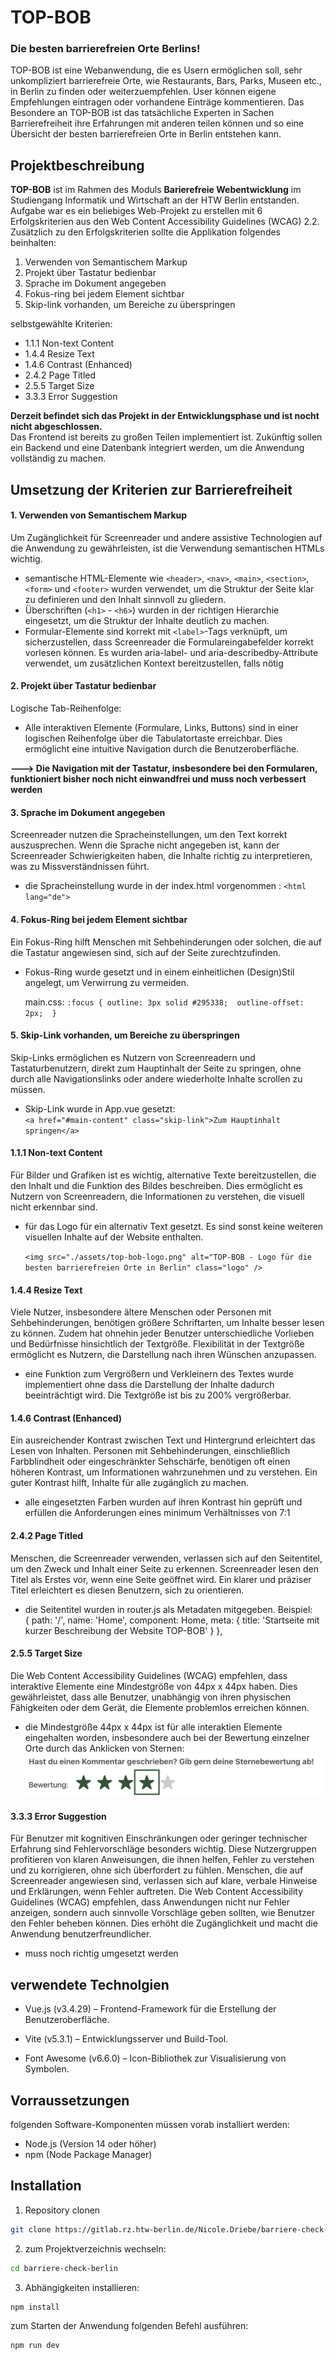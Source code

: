 # TOP-BOB
### Die besten barrierefreien Orte Berlins!

TOP-BOB ist eine Webanwendung, die es Usern ermöglichen soll, sehr unkompliziert barrierefreie Orte, wie Restaurants, Bars, Parks, Museen etc., in Berlin zu finden oder weiterzuempfehlen.
User können eigene Empfehlungen eintragen oder vorhandene Einträge kommentieren. Das Besondere an TOP-BOB ist das tatsächliche Experten in Sachen Barrierefreiheit ihre Erfahrungen mit anderen teilen können und so eine Übersicht der besten barrierefreien Orte in Berlin entstehen kann.

## Projektbeschreibung
**TOP-BOB** ist im Rahmen des Moduls **Barierefreie Webentwicklung** im Studiengang Informatik und Wirtschaft an der HTW Berlin entstanden.   
Aufgabe war es ein beliebiges Web-Projekt zu erstellen mit 6 Erfolgskriterien aus den Web Content Accessibility Guidelines (WCAG) 2.2.
Zusätzlich zu den Erfolgskriterien sollte die Applikation folgendes beinhalten:
1. Verwenden von Semantischem  Markup
2. Projekt über Tastatur bedienbar
3. Sprache im Dokument angegeben
4. Fokus-ring bei jedem Element sichtbar
5. Skip-link vorhanden, um Bereiche zu überspringen   

selbstgewählte Kriterien:
- 1.1.1 Non-text Content
- 1.4.4 Resize Text
- 1.4.6 Contrast (Enhanced)
- 2.4.2 Page Titled
- 2.5.5 Target Size
- 3.3.3 Error Suggestion  

**Derzeit befindet sich das Projekt in der Entwicklungsphase und ist nocht nicht abgeschlossen.**   
Das Frontend ist bereits zu großen Teilen implementiert ist. Zukünftig sollen ein Backend und eine Datenbank integriert werden, um die Anwendung vollständig zu machen.

## Umsetzung der Kriterien zur Barrierefreiheit

#### **1. Verwenden von Semantischem  Markup**   

Um Zugänglichkeit für Screenreader und andere assistive Technologien auf die Anwendung zu gewährleisten, ist die Verwendung semantischen HTMLs wichtig.
- semantische HTML-Elemente wie `<header>`,  `<nav>`, `<main>`, `<section>`, `<form>` und `<footer>` wurden verwendet, um die Struktur der Seite klar zu definieren und den Inhalt sinnvoll zu gliedern.
- Überschriften  (`<h1>` - `<h6>`) wurden in der richtigen Hierarchie eingesetzt, um die Struktur der Inhalte deutlich zu machen.
- Formular-Elemente sind korrekt mit `<label>`-Tags verknüpft, um sicherzustellen, dass Screenreader die Formulareingabefelder korrekt vorlesen können.
  Es wurden aria-label- und aria-describedby-Attribute verwendet, um zusätzlichen Kontext bereitzustellen, falls nötig

#### **2. Projekt über Tastatur bedienbar**    

Logische Tab-Reihenfolge:

- Alle interaktiven Elemente (Formulare, Links, Buttons) sind in einer logischen Reihenfolge über die Tabulatortaste erreichbar. Dies ermöglicht eine intuitive Navigation durch die Benutzeroberfläche.

**---> Die Navigation mit der Tastatur, insbesondere bei den Formularen, funktioniert bisher noch nicht einwandfrei und muss noch verbessert werden**

#### **3. Sprache im Dokument angegeben**  

Screenreader nutzen die Spracheinstellungen, um den Text korrekt auszusprechen. Wenn die Sprache nicht angegeben ist, kann der Screenreader Schwierigkeiten haben, die Inhalte richtig zu interpretieren, was zu Missverständnissen führt.

- die Spracheinstellung wurde in der index.html vorgenommen : `<html lang="de">`

#### **4. Fokus-Ring bei jedem Element sichtbar**  

Ein Fokus-Ring hilft Menschen mit Sehbehinderungen oder solchen, die auf die Tastatur angewiesen sind, sich auf der Seite zurechtzufinden.

- Fokus-Ring wurde gesetzt und in einem einheitlichen (Design)Stil angelegt, um Verwirrung zu vermeiden.
  
  main.css: 
`:focus {
  outline: 3px solid #295338; 
  outline-offset: 2px; 
}`

#### **5. Skip-Link vorhanden, um Bereiche zu überspringen**  

Skip-Links ermöglichen es Nutzern von Screenreadern und Tastaturbenutzern, direkt zum Hauptinhalt der Seite zu springen, ohne durch alle Navigationslinks oder andere wiederholte Inhalte scrollen zu müssen.

 - Skip-Link wurde in App.vue gesetzt:   
  `<a href="#main-content" class="skip-link">Zum Hauptinhalt springen</a>`


#### **1.1.1 Non-text Content**

Für Bilder und Grafiken ist es wichtig, alternative Texte bereitzustellen, die den Inhalt und die Funktion des Bildes beschreiben. Dies ermöglicht es Nutzern von Screenreadern, die Informationen zu verstehen, die visuell nicht erkennbar sind.

 - für das Logo für ein alternativ Text gesetzt. Es sind sonst keine weiteren visuellen Inhalte auf der Website enthalten.

   `<img src="./assets/top-bob-logo.png" alt="TOP-BOB - Logo für die besten barrierefreien Orte in Berlin" class="logo" />`

#### **1.4.4 Resize Text**  

Viele Nutzer, insbesondere ältere Menschen oder Personen mit Sehbehinderungen, benötigen größere Schriftarten, um Inhalte besser lesen zu können. Zudem hat ohnehin jeder Benutzer unterschiedliche Vorlieben und Bedürfnisse hinsichtlich der Textgröße. Flexibilität in der Textgröße ermöglicht es Nutzern, die Darstellung nach ihren Wünschen anzupassen.

- eine Funktion zum Vergrößern und Verkleinern des Textes wurde implementiert ohne dass die Darstellung der Inhalte dadurch beeinträchtigt wird. Die Textgröße ist bis zu 200% vergrößerbar. 


#### **1.4.6 Contrast (Enhanced)**  

Ein ausreichender Kontrast zwischen Text und Hintergrund erleichtert das Lesen von Inhalten. 
Personen mit Sehbehinderungen, einschließlich Farbblindheit oder eingeschränkter Sehschärfe, benötigen oft einen höheren Kontrast, um Informationen wahrzunehmen und zu verstehen. Ein guter Kontrast hilft, Inhalte für alle zugänglich zu machen.

 - alle eingesetzten Farben wurden auf ihren Kontrast hin geprüft und erfüllen die Anforderungen eines minimum Verhältnisses von 7:1

#### **2.4.2 Page Titled**  

Menschen, die Screenreader verwenden, verlassen sich auf den Seitentitel, um den Zweck und Inhalt einer Seite zu erkennen. Screenreader lesen den Titel als Erstes vor, wenn eine Seite geöffnet wird. Ein klarer und präziser Titel erleichtert es diesen Benutzern, sich zu orientieren.

 - die Seitentitel wurden in router.js als Metadaten mitgegeben. 
  Beispiel:   
      {
      path: '/',
      name: 'Home',
      component: Home,
      meta: {
        title: 'Startseite mit kurzer Beschreibung der Website TOP-BOB'
      }
    },

#### **2.5.5 Target Size**  

Die Web Content Accessibility Guidelines (WCAG) empfehlen, dass interaktive Elemente eine Mindestgröße von 44px x 44px haben. Dies gewährleistet, dass alle Benutzer, unabhängig von ihren physischen Fähigkeiten oder dem Gerät, die Elemente problemlos erreichen können.

 - die Mindestgröße 44px x 44px ist für alle interaktien Elemente eingehalten worden, insbesondere auch bei der Bewertung einzelner Orte durch das Anklicken von Sternen:
 ![Sternebewertung](images/sternebewertung.png)

#### **3.3.3 Error Suggestion**  

Für Benutzer mit kognitiven Einschränkungen oder geringer technischer Erfahrung sind Fehlervorschläge besonders wichtig. Diese Nutzergruppen profitieren von klaren Anweisungen, die ihnen helfen, Fehler zu verstehen und zu korrigieren, ohne sich überfordert zu fühlen.
Menschen, die auf Screenreader angewiesen sind, verlassen sich auf klare, verbale Hinweise und Erklärungen, wenn Fehler auftreten. 
Die Web Content Accessibility Guidelines (WCAG) empfehlen, dass Anwendungen nicht nur Fehler anzeigen, sondern auch sinnvolle Vorschläge geben sollten, wie Benutzer den Fehler beheben können. Dies erhöht die Zugänglichkeit und macht die Anwendung benutzerfreundlicher.

 - muss noch richtig umgesetzt werden


## verwendete Technolgien

- Vue.js (v3.4.29) – Frontend-Framework für die Erstellung der Benutzeroberfläche.
- Vite (v5.3.1) – Entwicklungsserver und Build-Tool.

- Font Awesome (v6.6.0) – Icon-Bibliothek zur Visualisierung von Symbolen.

## Vorraussetzungen
folgenden Software-Komponenten müssen vorab installiert werden:

- Node.js (Version 14 oder höher)
- npm (Node Package Manager)

## Installation

1. Repository clonen
```sh
git clone https://gitlab.rz.htw-berlin.de/Nicole.Driebe/barriere-check-berlin.git
```
2. zum Projektverzeichnis wechseln:
```sh
cd barriere-check-berlin
```
3. Abhängigkeiten installieren:
```sh
npm install
```
  
  
zum Starten der Anwendung folgenden Befehl ausführen:
```sh
npm run dev
```
